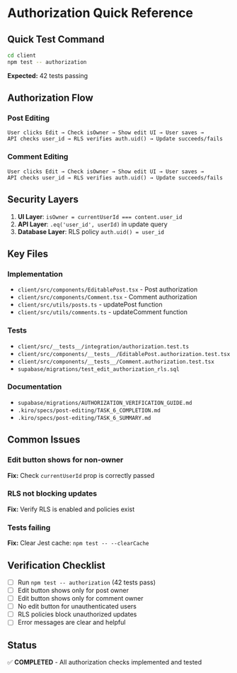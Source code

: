 # Authorization Quick Reference

## Quick Test Command

```bash
cd client
npm test -- authorization
```

**Expected:** 42 tests passing

## Authorization Flow

### Post Editing
```
User clicks Edit → Check isOwner → Show edit UI → User saves → 
API checks user_id → RLS verifies auth.uid() → Update succeeds/fails
```

### Comment Editing
```
User clicks Edit → Check isOwner → Show edit UI → User saves → 
API checks user_id → RLS verifies auth.uid() → Update succeeds/fails
```

## Security Layers

1. **UI Layer**: `isOwner = currentUserId === content.user_id`
2. **API Layer**: `.eq('user_id', userId)` in update query
3. **Database Layer**: RLS policy `auth.uid() = user_id`

## Key Files

### Implementation
- `client/src/components/EditablePost.tsx` - Post authorization
- `client/src/components/Comment.tsx` - Comment authorization
- `client/src/utils/posts.ts` - updatePost function
- `client/src/utils/comments.ts` - updateComment function

### Tests
- `client/src/__tests__/integration/authorization.test.ts`
- `client/src/components/__tests__/EditablePost.authorization.test.tsx`
- `client/src/components/__tests__/Comment.authorization.test.tsx`
- `supabase/migrations/test_edit_authorization_rls.sql`

### Documentation
- `supabase/migrations/AUTHORIZATION_VERIFICATION_GUIDE.md`
- `.kiro/specs/post-editing/TASK_6_COMPLETION.md`
- `.kiro/specs/post-editing/TASK_6_SUMMARY.md`

## Common Issues

### Edit button shows for non-owner
**Fix:** Check `currentUserId` prop is correctly passed

### RLS not blocking updates
**Fix:** Verify RLS is enabled and policies exist

### Tests failing
**Fix:** Clear Jest cache: `npm test -- --clearCache`

## Verification Checklist

- [ ] Run `npm test -- authorization` (42 tests pass)
- [ ] Edit button shows only for post owner
- [ ] Edit button shows only for comment owner
- [ ] No edit button for unauthenticated users
- [ ] RLS policies block unauthorized updates
- [ ] Error messages are clear and helpful

## Status

✅ **COMPLETED** - All authorization checks implemented and tested
